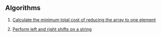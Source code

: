 ## Algorithms

1. [Calculate the minimum total cost of reducing the array to one element](https://github.com/girls-incode/algorithms/blob/master/minimum_total_cost_of_reducing_array_to_one_element.js)

2. [Perform left and right shifts on a string](https://github.com/girls-incode/algorithms/blob/master/circular_shifts_on_string.js)
